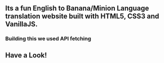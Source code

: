 ## Its a fun English to Banana/Minion Language translation website built with HTML5, CSS3 and VanillaJS.

### Building this we used API fetching

## Have a Look!
